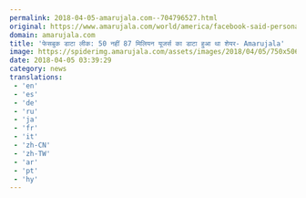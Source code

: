 ```yaml
---
permalink: 2018-04-05-amarujala.com--704796527.html
original: https://www.amarujala.com/world/america/facebook-said-personal-information-of-87-million-people-has-been-shared?utm_source=rssfeed&utm_medium=Referral&utm_campaign=rssfeed
domain: amarujala.com
title: 'फेसबुक डाटा लीक: 50 नहीं 87 मिलियन यूजर्स का डाटा हुआ था शेयर- Amarujala'
image: https://spiderimg.amarujala.com/assets/images/2018/04/05/750x506/mark-zuckerberg_1522898137.jpeg
date: 2018-04-05 03:39:29
category: news
translations: 
 - 'en'
 - 'es'
 - 'de'
 - 'ru'
 - 'ja'
 - 'fr'
 - 'it'
 - 'zh-CN'
 - 'zh-TW'
 - 'ar'
 - 'pt'
 - 'hy'
---
```



